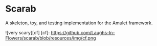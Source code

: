 # Scarab

A skeleton, toy, and testing implementation for the Amulet framework. 

![very scary][cf]
[cf]: https://github.com/Laughs-In-Flowers/scarab/blob/resources/img/cf.png 
